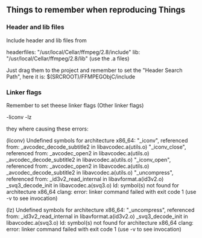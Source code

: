 ## Things to remember when reproducing Things

### Header and lib files
Include header and lib files from 

headerfiles: "/usr/local/Cellar/ffmpeg/2.8/include"
lib: "/usr/local/Cellar/ffmpeg/2.8/lib" (use the .a files)

Just drag them to the project and remember to set the "Header Search Path", here it is: $(SRCROOT)/FFMPEGObjC/include

### Linker flags
Remember to set theese linker flags (Other linker flags)

-liconv
-lz

they where causing these errors:

(liconv)
Undefined symbols for architecture x86_64:
"_iconv", referenced from:
_avcodec_decode_subtitle2 in libavcodec.a(utils.o)
"_iconv_close", referenced from:
_avcodec_open2 in libavcodec.a(utils.o)
_avcodec_decode_subtitle2 in libavcodec.a(utils.o)
"_iconv_open", referenced from:
_avcodec_open2 in libavcodec.a(utils.o)
_avcodec_decode_subtitle2 in libavcodec.a(utils.o)
"_uncompress", referenced from:
_id3v2_read_internal in libavformat.a(id3v2.o)
_svq3_decode_init in libavcodec.a(svq3.o)
ld: symbol(s) not found for architecture x86_64
clang: error: linker command failed with exit code 1 (use -v to see invocation)

(lz)
Undefined symbols for architecture x86_64:
"_uncompress", referenced from:
_id3v2_read_internal in libavformat.a(id3v2.o)
_svq3_decode_init in libavcodec.a(svq3.o)
ld: symbol(s) not found for architecture x86_64
clang: error: linker command failed with exit code 1 (use -v to see invocation)

